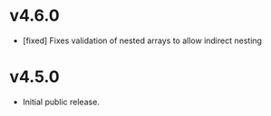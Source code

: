 # v4.6.0
- [fixed] Fixes validation of nested arrays to allow indirect nesting

# v4.5.0
- Initial public release.
